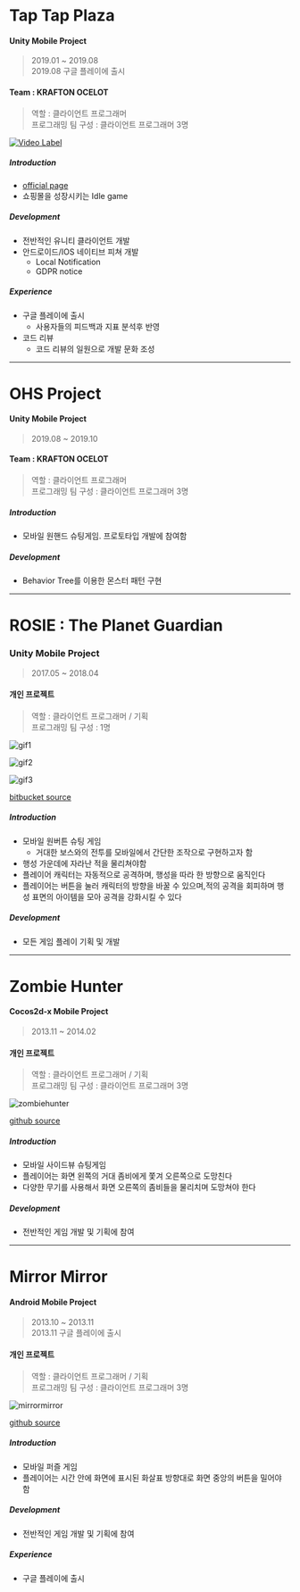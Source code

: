 # Tap Tap Plaza
    
#### Unity Mobile Project
> 2019.01 ~ 2019.08  
> 2019.08 구글 플레이에 출시  

#### Team : KRAFTON OCELOT
> 역할 : 클라이언트 프로그래머  
> 프로그래밍 팀 구성 : 클라이언트 프로그래머 3명

[![Video Label](http://img.youtube.com/vi/LVwMEJusWXg/0.jpg)](https://www.youtube.com/watch?v=LVwMEJusWXg) 

##### Introduction
- [official page](http://en.pnixgames.com/games/taptapplaza)
- 쇼핑몰을 성장시키는 Idle game

##### Development
- 전반적인 유니티 클라이언트 개발
- 안드로이드/IOS 네이티브 피쳐 개발
	- Local Notification
	- GDPR notice
	
##### Experience
- 구글 플레이에 출시
	- 사용자들의 피드백과 지표 분석후 반영
- 코드 리뷰
	- 코드 리뷰의 일원으로 개발 문화 조성
  
-----
  
# OHS Project
    
#### Unity Mobile Project
> 2019.08 ~ 2019.10 

#### Team : KRAFTON OCELOT
> 역할 : 클라이언트 프로그래머  
> 프로그래밍 팀 구성 : 클라이언트 프로그래머 3명

##### Introduction
- 모바일 원핸드 슈팅게임. 프로토타입 개발에 참여함

##### Development
- Behavior Tree를 이용한 몬스터 패턴 구현
  
-----
  
# ROSIE : The Planet Guardian
### Unity Mobile Project
> 2017.05 ~ 2018.04  

#### 개인 프로젝트
> 역할 : 클라이언트 프로그래머 / 기획  
> 프로그래밍 팀 구성 : 1명

![gif1](/img/rosie1.gif)
  
![gif2](/img/rosie2.gif)
  
![gif3](/img/rosie3.gif)
  
[bitbucket source](https://bitbucket.org/cicadakim/rosie/src/master/)
  
##### Introduction
- 모바일 원버튼 슈팅 게임
	- 거대한 보스와의 전투를 모바일에서 간단한 조작으로 구현하고자 함
- 행성 가운데에 자라난 적을 물리쳐야함
- 플레이어 캐릭터는 자동적으로 공격하며, 행성을 따라 한 방향으로 움직인다
- 플레이어는 버튼을 눌러 캐릭터의 방향을 바꿀 수 있으며,적의 공격을 회피하며 행성 표면의 아이템을 모아 공격을 강화시킬 수 있다

##### Development
- 모든 게임 플레이 기획 및 개발
  
-----
    
# Zombie Hunter  

#### Cocos2d-x Mobile Project
> 2013.11 ~ 2014.02  

#### 개인 프로젝트
> 역할 : 클라이언트 프로그래머 / 기획  
> 프로그래밍 팀 구성 : 클라이언트 프로그래머 3명
  
![zombiehunter](/img/zombiehunter.png)
  
[github source](https://github.com/CicadaKim/ZombieHunter)

##### Introduction
- 모바일 사이드뷰 슈팅게임
- 플레이어는 화면 왼쪽의 거대 좀비에게 쫓겨 오른쪽으로 도망친다
- 다양한 무기를 사용해서 화면 오른쪽의 좀비들을 물리치며 도망쳐야 한다

##### Development
- 전반적인 게임 개발 및 기획에 참여
  
-----
  
# Mirror Mirror  

#### Android Mobile Project
> 2013.10 ~ 2013.11  
> 2013.11 구글 플레이에 출시  

#### 개인 프로젝트
> 역할 : 클라이언트 프로그래머 / 기획  
> 프로그래밍 팀 구성 : 클라이언트 프로그래머 3명
  
![mirrormirror](/img/mirrormirror.png)
  
[github source](https://github.com/CicadaKim/MirrorMirror)

##### Introduction
- 모바일 퍼즐 게임
- 플레이어는 시간 안에 화면에 표시된 화살표 방향대로 화면 중앙의 버튼을 밀어야 함

##### Development
- 전반적인 게임 개발 및 기획에 참여
	
##### Experience
- 구글 플레이에 출시